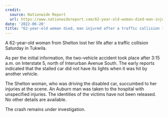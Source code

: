 ```yaml
---
credit:
  source: Nationwide Report
  url: https://www.nationwidereport.com/62-year-old-woman-died-man-injured-after-a-traffic-collision-in-tukwila-tukwila-wa/
date: '2022-06-20'
title: "62-year-old woman died, man injured after a traffic collision in Tukwila (Tukwila, WA)"
---
```

A 62-year-old woman from Shelton lost her life after a traffic collision Saturday in Tukwila.

As per the initial information, the two-vehicle accident took place after 3:15 a.m. on Interstate 5, north of Interurban Avenue South. The early reports indicated that the stalled car did not have its lights when it was hit by another vehicle.

The Shelton woman, who was driving the disabled car, succumbed to her injuries at the scene. An Auburn man was taken to the hospital with unspecified injuries. The identities of the victims have not been released. No other details are available.

The crash remains under investigation.
